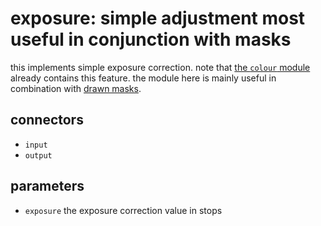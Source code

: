# exposure: simple adjustment most useful in conjunction with masks

this implements simple exposure correction. note that [the `colour`
module](../colour/readme.md) already contains this feature. the module here is
mainly useful in combination with [drawn masks](../draw/readme.md).

## connectors

* `input`
* `output`

## parameters

* `exposure` the exposure correction value in stops
